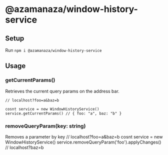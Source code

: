 # @azamanaza/window-history-service

## Setup
Run `npm i @azamanaza/window-history-service`

## Usage

### getCurrentParams()
Retrieves the current query params on the address bar.
```
// localhost?foo=a&baz=b

cosnt service = new WindowHistoryService()
service.getCurrentParams() // { foo: "a", baz: "b" }
```

### removeQueryParam(key: string)
Removes a parameter by key
// localhost?foo=a&baz=b
cosnt service = new WindowHistoryService()
service.removeQueryParam('foo').applyChanges()
// localhost?baz=b